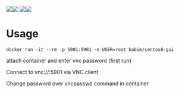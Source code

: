 [![](https://images.microbadger.com/badges/image/babim/centos6-gui.svg)](https://microbadger.com/images/babim/centos6-gui "Get your own image badge on microbadger.com")[![](https://images.microbadger.com/badges/version/babim/centos6-gui.svg)](https://microbadger.com/images/babim/centos6-gui "Get your own version badge on microbadger.com")
[![](https://images.microbadger.com/badges/image/babim/centos6-gui:ssh.svg)](https://microbadger.com/images/babim/centos6-gui:ssh "Get your own image badge on microbadger.com")[![](https://images.microbadger.com/badges/version/babim/centos6-gui:ssh.svg)](https://microbadger.com/images/babim/centos6-gui:ssh "Get your own version badge on microbadger.com")

# Usage

`docker run -it --rm -p 5901:5901 -e USER=root babim/centos6-gui`

attach container and enter vnc password (first run)

Connect to vnc://<host>:5901 via VNC client.

Change password over vncpasswd command in container
